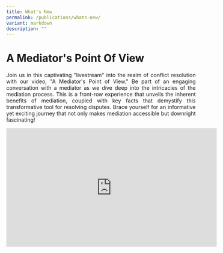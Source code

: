 ```yaml
---
title: What's New
permalink: /publications/whats-new/
variant: markdown
description: ""
---
```

# A Mediator's Point Of View
<p style="text-align: justify">Join us in this captivating "livestream" into the realm of conflict resolution with our video, "A Mediator's Point of View." Be part of an engaging conversation with a mediator as we dive deep into the intricacies of the mediation process. This is a front-row experience that unveils the inherent benefits of mediation, coupled with key facts that demystify this transformative tool for resolving disputes. Brace yourself for an informative yet exciting journey that not only makes mediation accessible but downright fascinating!</p>

<div class="bp-youtube" style="text-align: justify">
  <iframe width="560" height="315" src="https://www.youtube.com/embed/2K9yrnyQDp4?rel=0" frameborder="0" allow="accelerometer; autoplay; encrypted-media; gyroscope; picture-in-picture" title="CMC New Logo" alt="CMC New Logo" allowfullscreen=""></iframe>
</div>